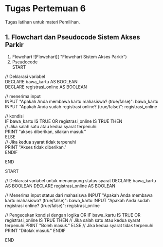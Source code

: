 # Tugas Pertemuan 6  
Tugas latihan untuk materi Pemilihan.   
## 1. Flowchart dan Pseudocode Sistem Akses Parkir
1. Flowchart
![Flowchart]( "Flowchart Sistem Akses Parkir")
2. Pseudocode    
START   
   
  // Deklarasi variabel   
  DECLARE bawa_kartu AS BOOLEAN   
  DECLARE registrasi_online AS BOOLEAN   
   
  // menerima input    
  INPUT "Apakah Anda membawa kartu mahasiswa? (true/false)": bawa_kartu    
  INPUT "Apakah Anda sudah registrasi online? (true/false)": registrasi_online   
   
  // kondisi   
  IF bawa_kartu IS TRUE OR registrasi_online IS TRUE THEN    
    // Jika salah satu atau kedua syarat terpenuhi   
    PRINT "akses diberikan, silakan masuk."   
  ELSE   
    // Jika kedua syarat tidak terpenuhi   
    PRINT "Akses tidak diberikan."   
  ENDIF   
   
END   
   
   START

  // Deklarasi variabel untuk menampung status syarat
  DECLARE bawa_kartu AS BOOLEAN
  DECLARE registrasi_online AS BOOLEAN

  // Menerima input status dari mahasiswa
  INPUT "Apakah Anda membawa kartu mahasiswa? (true/false)": bawa_kartu
  INPUT "Apakah Anda sudah registrasi online? (true/false)": registrasi_online

  // Pengecekan kondisi dengan logika OR
  IF bawa_kartu IS TRUE OR registrasi_online IS TRUE THEN
    // Jika salah satu atau kedua syarat terpenuhi
    PRINT "Boleh masuk."
  ELSE
    // Jika kedua syarat tidak terpenuhi
    PRINT "Ditolak masuk."
  ENDIF

END

